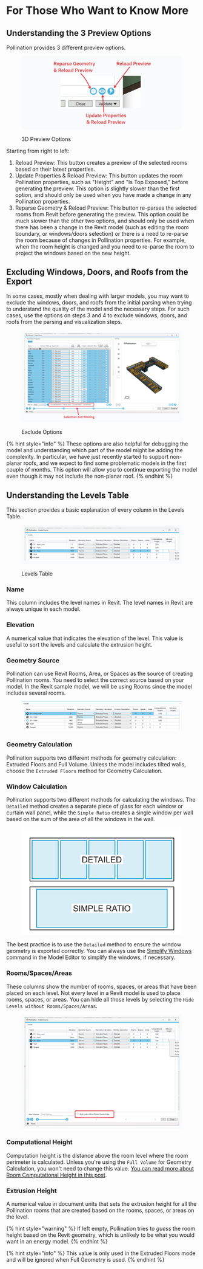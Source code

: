 # For Those Who Want to Know More

## Understanding the 3 Preview Options

Pollination provides 3 different preview options.

<figure><img src="../../../.gitbook/assets/image (37).png" alt=""><figcaption><p>3D Preview Options</p></figcaption></figure>

Starting from right to left:

1. Reload Preview: This button creates a preview of the selected rooms based on their latest properties.
2. Update Properties & Reload Preview: This button updates the room Pollination properties, such as "Height" and "Is Top Exposed," before generating the preview. This option is slightly slower than the first option, and should only be used when you have made a change in any Pollination properties.
3. Reparse Geometry & Reload Preview: This button re-parses the selected rooms from Revit before generating the preview. This option could be much slower than the other two options, and should only be used when there has been a change in the Revit model (such as editing the room boundary, or windows/doors selection) or there is a need to re-parse the room because of changes in Pollination properties. For example, when the room height is changed and you need to re-parse the room to project the windows based on the new height.

## Excluding Windows, Doors, and Roofs from the Export

In some cases, mostly when dealing with larger models, you may want to exclude the windows, doors, and roofs from the initial parsing when trying to understand the quality of the model and the necessary steps. For such cases, use the options on steps 3 and 4 to exclude windows, doors, and roofs from the parsing and visualization steps.

<figure><img src="../../../.gitbook/assets/image (56).png" alt=""><figcaption><p>Exclude Options</p></figcaption></figure>

{% hint style="info" %}
These options are also helpful for debugging the model and understanding which part of the model might be adding the complexity. In particular, we have just recently started to support non-planar roofs, and we expect to find some problematic models in the first couple of months. This option will allow you to continue exporting the model even though it may not include the non-planar roof.
{% endhint %}

## Understanding the Levels Table

This section provides a basic explanation of every column in the Levels Table.

<figure><img src="../../../.gitbook/assets/image (185).png" alt=""><figcaption><p>Levels Table</p></figcaption></figure>

### Name

This column includes the level names in Revit. The level names in Revit are always unique in each model.

### Elevation

A numerical value that indicates the elevation of the level. This value is useful to sort the levels and calculate the extrusion height.

### Geometry Source

Pollination can use Revit Rooms, Area, or Spaces as the source of creating Pollination rooms. You need to select the correct source based on your model. In the Revit sample model, we will be using Rooms since the model includes several rooms.

<figure><img src="../../../.gitbook/assets/image (186).png" alt=""><figcaption></figcaption></figure>

### Geometry Calculation

Pollination supports two different methods for geometry calculation: Extruded Floors and Full Volume. Unless the model includes tilted walls, choose the `Extruded Floors` method for Geometry Calculation.

### Window Calculation

Pollination supports two different methods for calculating the windows. The `Detailed` method creates a separate piece of glass for each window or curtain wall panel, while the `Simple Ratio` creates a single window per wall based on the sum of the area of all the windows in the wall.

<figure><img src="../../../.gitbook/assets/apertureCalculationType.png" alt=""><figcaption></figcaption></figure>

The best practice is to use the `Detailed` method to ensure the window geometry is exported correctly. You can always use the [Simplify Windows](../../../model-editor/commands/me_simplify_windows.md) command in the Model Editor to simplify the windows, if necessary.

### Rooms/Spaces/Areas

These columns show the number of rooms, spaces, or areas that have been placed on each level. Not every level in a Revit model is used to place rooms, spaces, or areas. You can hide all those levels by selecting the `Hide Levels without Rooms/Spaces/Areas`.

<figure><img src="../../../.gitbook/assets/image (187).png" alt=""><figcaption></figcaption></figure>

### Computational Height

Computation height is the distance above the room level where the room perimeter is calculated. Unless you're using the `Full Volume` for Geometry Calculation, you won't need to change this value. [You can read more about Room Computational Height in this post](https://www.engipedia.com/revit-room-computation-height-what-is-it-good-for/).

### Extrusion Height

A numerical value in document units that sets the extrusion height for all the Pollination rooms that are created based on the rooms, spaces, or areas on the level.

{% hint style="warning" %}
If left empty, Pollination tries to _guess_ the room height based on the Revit geometry, which is unlikely to be what you would want in an energy model.
{% endhint %}

{% hint style="info" %}
This value is only used in the Extruded Floors mode and will be ignored when Full Geometry is used.
{% endhint %}

